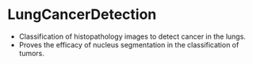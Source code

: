 # LungCancerDetection

- Classification of histopathology images to detect cancer in the lungs.    
- Proves the efficacy of nucleus segmentation in the classification of tumors.
